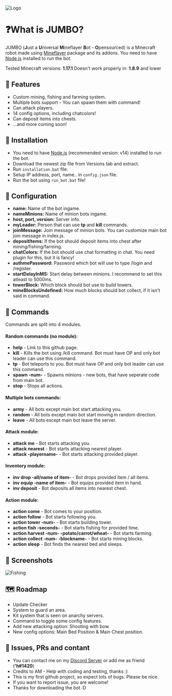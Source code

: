 

![Logo](https://i.ibb.co/hmLHrzV/2022-01-07-0mc-Kleki.png)

# ❓What is JUMBO?

JUMBO (**J**ust a **U**niversal **M**ineflayer **B**ot - **O**pensourced) is a Minecraft robot made using [Mineflayer](https://github.com/PrismarineJS/Mineflayer) package and its addons. You need to have [Node.js](https://nodejs.org) installed to run the bot.

Tested Minecraft versions: **1.17.1**
Doesn't work properly in: **1.8.9** and lower


## 🎈 Features

- Custom mining, fishing and farming system.
- Multiple bots support - You can spawn them with command!
- Can attack players.
- 14 config options, including chatcolors!
- Can deposit items into chests.
- ...and more coming soon!


## 🧰 Installation

- You need to have [Node.js](https://nodejs.org) (recommended version: v14) installed to run the bot.
- Download the newest zip file from Versions tab and extract.
- Run `installation.bat` file.
- Setup IP address, port, name.. in `config.json` file.
- Run the bot using `run_bot.bat` file!

## 🎈 Configuration

- **name:** Name of the bot ingame.
- **nameMinions:** Name of minion bots ingame.
- **host, port, version:** Server info.
- **myLeader:** Person that can use **tp** and **kill** commands.
- **joinMessage:** Join message of minion bots. You can customize main bot join message in index.js.
- **depositItems:** If the bot should deposit items into chest after mining/fishing/farming.
- **chatColors:** If the bot should use chat formatting in chat. You need plugin for this, but it is fancy!
- **authmePassword:** Password which bot will use to type /login and /register.
- **startDelayInMS:** Start delay between minions. I recommend to set this atleast to 5000ms.
- **towerBlock:** Which block should bot use to build towers.
- **mineBlocksUndefined:** How much blocks should bot collect, if it isn't said in command.
    
## 🤖 Commands

Commands are split into 4 modules.

#### Random commands (no module):

- **help** - Link to this github page.
- **kill** - Kills the bot using /kill command. Bot must have OP and only bot leader can use this command.
- **tp** - Bot teleports to you. Bot must have OP and only bot leader can use this command.
- **spawn -num-** - Spawns minions - new bots, that have seperate code from main bot.
- **stop** - Stops all actions.

#### Multiple bots commands:

- **army** - All bots except main bot start attacking you.
- **random** - All bots except main bot start moving in random direction.
- **leave** - All bots except main bot leave the server.

#### Attack module:

- **attack me** - Bot starts attacking you.
- **attack nearest** - Bot starts attacking nearest player.
- **attack -playername-** - Bot starts attacking provided player.

#### Inventory module:

- **inv drop -all/name of item-** - Bot drops provided item / all items.
- **inv equip -name of item-** - Bot equips provided item in hand.
- **inv deposit** - Bot deposits all items into nearest chest.   

#### Action module:

- **action come** - Bot comes to your position. 
- **action follow** - Bot starts following you.    
- **action tower -num-** - Bot starts building tower.    
- **action fish -seconds-** - Bot starts fishing for provided time.    
- **action harvest -num- -potato/carrot/wheat-** - Bot starts farming.    
- **action collect -num- -blockname-** - Bot starts mining blocks.    
- **action sleep** - Bot finds the nearest bed and sleeps.
    


## 🎦 Screenshots
![Fishing](https://s10.gifyu.com/images/ezgif-7-a1ba4e9635.gif)


## 🗺️ Roadmap

- Update Checker
- System to guard an area.
- Kit system that is seen on anarchy servers.
- Command to toggle some config features.
- Add new attacking option: Shooting with bow.
- New config options: Main Bed Position & Main Chest position.


## 📍 Issues, PRs and contant

- You can contact me on my [Discord Server](https://dsc.gg/hedgieserver) or add me as friend (**'h#1420**)
- Credits to AM - Help with coding and testing, thanks :)
- This is my first github project, so expect lots of bugs. Please be nice.
- If you want to report issue, you are welcome!
- Thanks for downloading the bot :D


